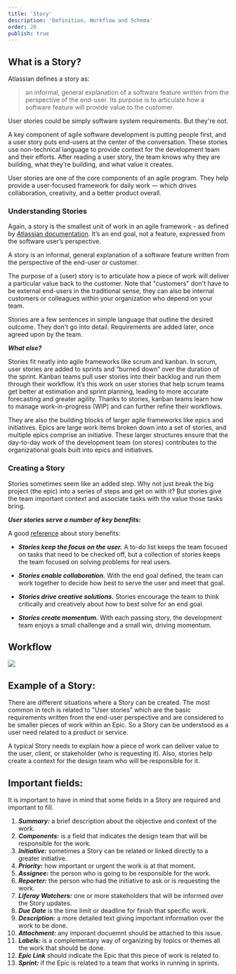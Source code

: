 ```yaml
---
title: 'Story'
description: 'Definition, Workflow and Schema'
order: 20
publish: true
---
```


## What is a Story?

Atlassian defines a story as: 

>an informal, general explanation of a software feature written from the perspective of the end-user. Its purpose is to articulate how a software feature will provide value to the customer.

User stories could be simply software system requirements. But they're not. 

A key component of agile software development is putting people first, and a user story puts end-users at the center of the conversation. These stories use non-technical language to provide context for the development team and their efforts. After reading a user story, the team knows why they are building, what they're building, and what value it creates. 

User stories are one of the core components of an agile program. They help provide a user-focused framework for daily work — which drives collaboration, creativity, and a better product overall.

### Understanding Stories

Again, a story is the smallest unit of work in an agile framework - as defined by [Atlassian documentation](https://www.atlassian.com/agile/project-management/user-stories#:~:text=A%20user%20story%20is%20the,the%20end%20user%20or%20customer.). It’s an end goal, not a feature, expressed from the software user’s perspective.

A story is an informal, general explanation of a software feature written from the perspective of the end-user or customer. 

The purpose of a (user) story is to articulate how a piece of work will deliver a particular value back to the customer. Note that "customers" don't have to be external end-users in the traditional sense, they can also be internal customers or colleagues within your organization who depend on your team.

Stories are a few sentences in simple language that outline the desired outcome. They don't go into detail. Requirements are added later, once agreed upon by the team.

***What else?***

Stories fit neatly into agile frameworks like scrum and kanban. In scrum, user stories are added to sprints and “burned down” over the duration of the sprint. Kanban teams pull user stories into their backlog and run them through their workflow. It’s this work on user stories that help scrum teams get better at estimation and sprint planning, leading to more accurate forecasting and greater agility. Thanks to stories, kanban teams learn how to manage work-in-progress (WIP) and can further refine their workflows.

They are also the building blocks of larger agile frameworks like epics and initiatives. Epics are large work items broken down into a set of stories, and multiple epics comprise an initiative. These larger structures ensure that the day-to-day work of the development team (on stores) contributes to the organizational goals built into epics and initiatives.

### Creating a Story

Stories sometimes seem like an added step. Why not just break the big project (the epic) into a series of steps and get on with it? But stories give the team important context and associate tasks with the value those tasks bring.

***User stories serve a number of key benefits:***

A good [reference](https://www.futurelearn.com/info/courses/agile-delivery-course/0/steps/247842) about story benefits:

- ***Stories keep the focus on the user.*** A to-do list keeps the team focused on tasks that need to be checked off, but a collection of stories keeps the team focused on solving problems for real users.
 
- ***Stories enable collaboration.*** With the end goal defined, the team can work together to decide how best to serve the user and meet that goal.
 
- ***Stories drive creative solutions.*** Stories encourage the team to think critically and creatively about how to best solve for an end goal.
 
- ***Stories create momentum.*** With each passing story, the development team enjoys a small challenge and a small win, driving momentum.


## Workflow

<Image
	src="/images/handbook/tools/jira/story-workflow-generic.png"
	size="medium"
	caption="Story workflow"
	margin="4rem -2rem 0 4rem"
	rounded
	dropShadow
/>

## Example of a Story:

There are different situations where a Story can be created. The most common in tech is related to "User stories” which are the basic requirements written from the end-user perspective and are considered to be smaller pieces of work within an Epic. So a Story can be understood as a user need related to a product or service.

A typical Story needs to explain how a piece of work can deliver value to the user, client, or stakeholder (who is requesting it). Also, stories help create a context for the design team who will be responsible for it.

## Important fields:

It is important to have in mind that some fields in a Story are required and important to fill.
1. ***Summary:*** a brief description about the objective and context of the work.
2. ***Components:*** is a field that indicates the design team that will be responsible for the work.
3. ***Initiative:*** sometimes a Story can be related or linked directly to a greater initiative.
4. ***Priority:*** how important or urgent the work is at that moment.
5. ***Assignee:*** the person who is going to be responsible for the work.
6. ***Reporter:*** the person who had the initiative to ask or is requesting the work.
7. ***Liferay Watchers:*** one or more stakeholders that will be informed over the Story updates.
8. ***Due Date*** is the time limit or deadline for finish that specific work.
9. ***Description:*** a more detailed text giving important information over the work to be done.
10. ***Attachment:*** any imporant docuemnt should be attached to this issue.
11. ***Labels:*** is a complementary way of organizing by topics or themes all the work that should be done.
12. ***Epic Link*** should indicate the Epic that this piece of work is related to.
13. ***Sprint:*** if the Epic is related to a team that works in running in sprints.